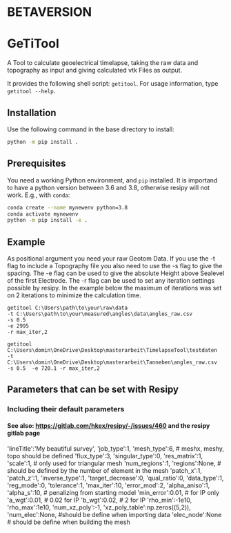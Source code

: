 #####
# BETAVERSION
#####

# GeTiTool

A Tool to calculate geoelectrical timelapse, taking the raw data and topography as input and giving calculated vtk Files as output.

It provides the following shell script: `getitool`.
For usage information, type `getitool --help`.

## Installation

Use the following command in the base directory to install:

```bash
python -m pip install .
```

## Prerequisites

You need a working Python environment, and `pip` installed.
It is importand to have a python version between 3.6 and 3.8, otherwise resipy will not work.
E.g., with `conda`:

```bash
conda create --name mynewenv python=3.8
conda activate mynewenv
python -m pip install -e .
```

## Example
As positional argument you need your raw Geotom Data. If you use the -t flag to include a Topography file you 
also need to use the -s flag to give the spacing. The -e flag can be used to give the absolute Height above Sealevel
of the first Electrode. The -r flag can be used to set any iteration settings possible by resipy. In the example
below the maximum of iterations was set on 2 iterations to minimize the calculation time.


```
getitool C:\Users\path\to\your\raw\data
-t C:\Users\path\to\your\measured\angles\data\angles_raw.csv 
-s 0.5 
-e 2995
-r max_iter,2
```

```
getitool C:\Users\domin\OneDrive\Desktop\masterarbeit\TimelapseTool\testdaten  -t C:\Users\domin\OneDrive\Desktop\masterarbeit\Tanneben\angles_raw.csv  -s 0.5  -e 720.1 -r max_iter,2
```

## Parameters that can be set with Resipy
### Including their default parameters
#### See also: https://gitlab.com/hkex/resipy/-/issues/460 and the resipy gitlab page

'lineTitle':'My beautiful survey',
'job_type':1,
'mesh_type':6, # meshx, meshy, topo should be defined
'flux_type':3,
'singular_type':0,
'res_matrix':1,
'scale':1, # only used for triangular mesh
'num_regions':1,
'regions':None, # should be defined by the number of element in the mesh
'patch_x':1,
'patch_z':1,
'inverse_type':1,
'target_decrease':0,
'qual_ratio':0,
'data_type':1,
'reg_mode':0,
'tolerance':1,
'max_iter':10,
'error_mod':2,
'alpha_aniso':1,
'alpha_s':10, # penalizing from starting model
'min_error':0.01, # for IP only
'a_wgt':0.01, # 0.02 for IP
'b_wgt':0.02, # 2 for IP
'rho_min':-1e10,
'rho_max':1e10,
'num_xz_poly':-1,
'xz_poly_table':np.zeros((5,2)),
'num_elec':None, #should be define when importing data
'elec_node':None # should be define when building the mesh

